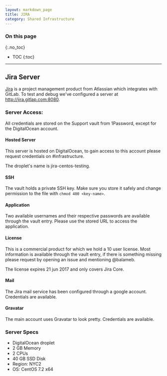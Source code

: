 ```yaml
---
layout: markdown_page
title: JIRA
category: Shared Infrastructure
---
```


### On this page
{:.no_toc}

- TOC
{:toc}

----

## Jira Server

[Jira](https://www.atlassian.com/software/jira/core) is a project 
management product from Atlassian which integrates with GitLab. To test 
and debug we've configured a server at http://jira.gitlap.com:8080.

### Server Access:

All credentials are stored on the Support vault from 1Password, except 
for the DigitalOcean account.

#### Hosted Server

This server is hosted on DigitalOcean, to gain access to this account 
please request credentials on #infrastructure. 
 
The droplet's name is jira-centos-testing.  

#### SSH 

The vault holds a private SSH key. Make sure you store it safely and 
change permission to the file with `chmod 400 <key-name>`.

#### Application

Two available usernames and their respective passwords are available 
through the vault entry. Please use the stored URL to access the 
application. 

#### License

This is a commercial product for which we hold a 10 user license. Most 
information is available through the vault entry, if there is something 
missing please request by opening an issue and mentioning @balameb.   

The license expires 21 jun 2017 and only covers Jira Core. 

#### Mail

The Jira mail service has been configured through a google account. 
Credentials are available.
 
#### Gravatar

The main account uses Gravatar to look pretty. Credentials are available. 
  
### Server Specs

- DigitalOcean droplet
- 2 GB Memory
- 2 CPUs
- 40 GB SSD Disk
- Region: NYC2
- OS: CentOS 7.2 x64 